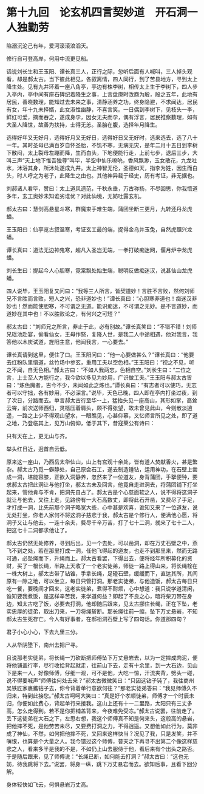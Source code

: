 # 第十九回　论玄机四言契妙道　开石洞一人独勤劳

陷溺沉沦己有年，爱河滚滚浪滔天。

修行自可登高岸，何用中流更觅船。

话说刘长生和王玉阳、谭长真三人，正行之际，忽听后面有人喊叫，三人掉头观看，却是郝太古。当下彼此相见，各叙离情，四人同行，到了苦县地方，寻到太上降生处。见有九井环着一座八角亭，亭边有株李树，相传太上生于李树下，四人步入亭内，亭中间有座石碑纪着降生之事，上言盘庚时改商为殷，殷之五年，此地有居民，善晓数理，能知过去未来之事，清静涵养之功，终身隐避，不求闻达，居民有女，年十九未择婿，此女淑性幽静，不喜言笑。一日偶到李树下，见枝头一李，鲜红可爱，摘而吞之，遂成身孕，因女无夫而孕，偶有浮言，居民推察数理，如有大圣人降世，故善为扶持，士得无恙。圣胎在腹，选择年月降生。

选得好年又无好月，选得好月又无好日，选得好日又无好时，选来选去，选了八十一年。其时圣母已满百岁自怀圣胎，不饥不寒，无病无灾，是年二月十五日到李树下散闷，太上裂母左蹦而降，生而白头，下地便能行走，上前七步，退后三步，大叫三声“天上地下惟吾独尊”叫毕，半空中仙乐嘹喨，香风飘渺，玉女散花，九龙吐水，沐浴其身，所沐处遂成九井。太上神智无伦，圣德如天，指李为姓，因生而白头，时人呼之为老子，此降生之由也。其他神异载于经史，历有考证，非无据也。

刘郝诸人看毕，赞曰：太上道风遗范，千秋永垂，万古称扬，不尽回思，你我悟道多年，玄工奥妙未知谁劣谁优？对此仙境，无妨吐露玄机。

郝太古曰：慧剑高悬星斗寒，群魔束手难生端，蒲团坐断三更月，九转还丹龙虎蟠。

王玉阳曰：仙亭览古叙温寒，考证玄工最的端，捉得金乌并玉兔，自然虎踞兴龙蟠。

谭长真曰：道法无边神鬼寒，超凡入圣岂无端，一拳打破痴迷网，偃月炉中龙虎蟠。

刘长生曰：提起今人心胆寒，霓棠飘处始生端，聪明反做痴迷汉，说甚仙山龙虎蟠。

四人说毕，王玉阳复又问曰：“我等三人所言，皆契道妙！言胜不言败，然何刘师兄不言胜而言败，短人之兴，恐非道妙也！”谭长真曰：“心胆寒非道也！痴迷汉非妙也！然而能使胆寒，不可谓之无道。能识痴迷，不可谓之无妙。是不言道妙，而道妙在其中也！不以胜败论之，有何兴之可短？”

郝太古曰：“刘师兄之所言，非止于此，必有别故。”谭长真笑曰：“不错不错！刘师兄瑶池赴宴，偷看仙女，王母作怒，复降人世，是我二人中途相遇，他对我言，我答他以木炭试道，旌阳主意，他闻我言，一心要去。”

谭长真请到这里，便住了口。王玉阳问曰：“他一心要做甚么？”谭长真曰：“他要去红粉队里悟道，丝竹场中参玄，重用工夫以空色相。”王玉阳曰：“视之不见，听之不闻，自无色相。”郝太古曰：“不如人我两忘，色相自空。”刘长生曰：“二位之言，上士至人方能行之，我今欲以多见为妙用，广识做工夫。”王玉阳与郝太古皆曰：“炼色魔者，古今不少，未闻如此之炼也。”谭长真曰：“有志者可以使巧，无志者可以守拙，各有妙用，不必深言。”说毕，天色已晚，四人即在亭内打坐过夜，到了次日，分路而去。单言郝太古行至华--上，猛抬头见一座高山，其形如掌，高耸云霄，前次送师西归，灵柩压着肩头，顾不得张望，故未曾见此山，今则散淡逍遥，一路之上少不得观山望水，一眼瞧见，心甚仰慕，叉忆师言所见之处，即了道之地，乃登临其上，见万山俯仰，低于其下，昔寇莱公有诗曰：

只有天在上，更无山与齐。

举头红日近，迥首自云低。

原来这一座山，乃西岳太华仙山，山上有宫观十余处，皆有道人焚献香火，甚是繁杂。郝太古乃觅一僻静处，自己原会石工，遂去制造锤钻，运用神功，在石壁上凿成一洞，堪能容膝，正欲入洞静养，忽然来了一位道友，身背蒲团，手挐便钟，要求郝太古把此洞让与他打坐，郝太古未及回言，他竟自走进洞去，将蒲团铺下打坐起来，管他肯与不肯，把洞先自占了。郝太古是个心慈面软之人，说不得将这洞子就让与他去，又往上走，见路傍有一大石高数丈，即将此石开凿，又费尽了手足，才打成一洞，比先前那个洞子略宽大些，心中甚是欢喜，谁知又来了一位道友，说无处打坐，你老人家何不将这洞子慈悲于我，郝太古是个修行人，便满他心愿，将洞子又让与他去。一连十余夫，费尽千辛万苦，打了七十二洞，就来了七十二人，把这七十二洞都求他让了。

郝太古仍然无处修养，寻到后出，见一个去处，可以凿洞，却在万丈石壁之中，燕飞不到之处，若在那里打成一洞，任他飞得起的道友，也走不到那里来，然而无路可通，必坠绳而下，升绳而上。郝太古看罢，下得出去，便将经年所积募化的资财，买了一根长绳，半路上天收了一个老实徒弟，师徒一路上得山来，将长绳栓在一株大树上，郝太古带了钻锥，手拿长绳，足磴石壁，缓缓而下，直达其所，其间原有一隙之地，可以坐立，每日只管打洞。那老实徒弟，与他造饭，郝太古每日只吃一餐，要晚间才回来，这老实徒弟，煮得不耐烦，心中想道：我只说学道清闲，谁知要我煮饭，是这样辛苦我，来学道何益？即起了不良之心，暗将柴刀带在身边，知太古吃了饭，必要去打洞，他却随后跟来，见太古挪住长绳，正在下坠，老实忠厚的徒弟，取出刀来，一刀将绳斩断。那长绳往前一缩，坠下万丈悬岩，不知郝太古生死存亡。今人有好事者，在郝祖洞石壁上写了四句话。你道那四句？

君子小心小心，下去九里三分。

人从华阴墬下，南州去把尸寻。

且说那老实徒弟，将长绳一刀砍断把师傅坠下万丈悬岩去，以为一定摔成肉泥，便将他铺盖行李，尽行收拾背起就走，往前山下去，走有十余里，到一大石边，见山下是来一人，好像师傅，仔细一观，可不是他，大吃一惊，汗流夹背，劈头一碰，说不得要喊声“师傅往何处去来？”郝太古微微笑曰：“只因这钻子钝了，我往商州吴铁匠家裹鑴钻子去，你今背着单行意欲何往？”那老实徒弟答曰：“我见师傅久不归来，特到此接您。”郝太古呵呵大笑曰：“真是好个孝顺徒弟，师傅才一个时辰未归，你便如此费心，背起单行来接我。这山上还有十一二里路，太阳只有三丈多高，怎么走得到。若不是你把铺盖背来，今夜难免受冻。”郝太古说罢，往前走了。丢下这徒弟在大石之下，左思右想，我这个师傅真不知是何来头，这般高的悬岩，把他摔不死，是他劳苦未尽，又要费打洞之力，不得逍遥。又想他如此行为，莫非成了神仙，不然，如何把他摔不死，又回来这样快当？况见了我，只是发笑，并不嗔恨，也算是个大量之人。我今错过这个师傅，普天之下再寻不出第二个像这样慈悲之人，看来多半是我的不是，不如仍上山去服侍于他，看后来有个出头之路否。于是随后跟来，见了师傅说：“长绳已断，如何能去打洞？”郝太古曰：“这也无妨，待我跳将下去。”说罢，将身一纵，跳下万丈悬岩而去。欲知后事，且看下回分解。

身体轻快如飞云，何惧悬岩万丈高。
